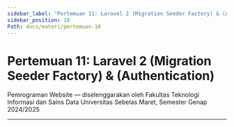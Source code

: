 ```yaml
---
sidebar_label: "Pertemuan 11: Laravel 2 (Migration Seeder Factory) & (Authentication)"
sidebar_position: 10
Path: docs/materi/pertemuan-10
---
```


# Pertemuan 11: Laravel 2 (Migration Seeder Factory) & (Authentication)

Pemrograman Website — diselenggarakan oleh Fakultas Teknologi Informasi dan Sains Data Universitas Sebelas Maret, Semester Genap 2024/2025

---